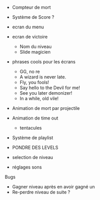 - Compteur de mort
- Système de Score ?


- ecran du menu
- ecran de victoire
    - Nom du niveau
    - Slide magicien
- phrases cools pour les écrans
    - GG, no re
    - A wizard is never late.
    - Fly, you fools!
    - Say hello to the Devil for me!
    - See you later demonizer!
    - In a while, old vile!

- Animation de mort par projectile
- Animation de time out
    - tentacules

- Système de playlist

- PONDRE DES LEVELS

- selection de niveau
- réglages sons

Bugs
- Gagner niveau après en avoir gagné un
- Re-perdre niveau de suite ?